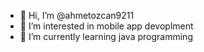 - 👋 Hi, I’m @ahmetozcan9211
- 👀 I’m interested in mobile app devoplment
- 🌱 I’m currently learning java programming
